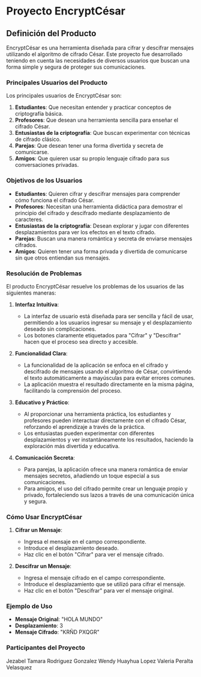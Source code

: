 # Proyecto EncryptCésar

## Definición del Producto

EncryptCésar es una herramienta diseñada para cifrar y descifrar mensajes utilizando el algoritmo de cifrado César. Este proyecto fue desarrollado teniendo en cuenta las necesidades de diversos usuarios que buscan una forma simple y segura de proteger sus comunicaciones.

### Principales Usuarios del Producto

Los principales usuarios de EncryptCésar son:

1. **Estudiantes**: Que necesitan entender y practicar conceptos de criptografía básica.
2. **Profesores**: Que desean una herramienta sencilla para enseñar el cifrado César.
3. **Entusiastas de la criptografía**: Que buscan experimentar con técnicas de cifrado clásico.
4. **Parejas**: Que desean tener una forma divertida y secreta de comunicarse.
5. **Amigos**: Que quieren usar su propio lenguaje cifrado para sus conversaciones privadas.

### Objetivos de los Usuarios

- **Estudiantes**: Quieren cifrar y descifrar mensajes para comprender cómo funciona el cifrado César.
- **Profesores**: Necesitan una herramienta didáctica para demostrar el principio del cifrado y descifrado mediante desplazamiento de caracteres.
- **Entusiastas de la criptografía**: Desean explorar y jugar con diferentes desplazamientos para ver los efectos en el texto cifrado.
- **Parejas**: Buscan una manera romántica y secreta de enviarse mensajes cifrados.
- **Amigos**: Quieren tener una forma privada y divertida de comunicarse sin que otros entiendan sus mensajes.

### Resolución de Problemas

El producto EncryptCésar resuelve los problemas de los usuarios de las siguientes maneras:

1. **Interfaz Intuitiva**:
   - La interfaz de usuario está diseñada para ser sencilla y fácil de usar, permitiendo a los usuarios ingresar su mensaje y el desplazamiento deseado sin complicaciones.
   - Los botones claramente etiquetados para "Cifrar" y "Descifrar" hacen que el proceso sea directo y accesible.

2. **Funcionalidad Clara**:
   - La funcionalidad de la aplicación se enfoca en el cifrado y descifrado de mensajes usando el algoritmo de César, convirtiendo el texto automáticamente a mayúsculas para evitar errores comunes.
   - La aplicación muestra el resultado directamente en la misma página, facilitando la comprensión del proceso.

3. **Educativo y Práctico**:
   - Al proporcionar una herramienta práctica, los estudiantes y profesores pueden interactuar directamente con el cifrado César, reforzando el aprendizaje a través de la práctica.
   - Los entusiastas pueden experimentar con diferentes desplazamientos y ver instantáneamente los resultados, haciendo la exploración más divertida y educativa.

4. **Comunicación Secreta**:
   - Para parejas, la aplicación ofrece una manera romántica de enviar mensajes secretos, añadiendo un toque especial a sus comunicaciones.
   - Para amigos, el uso del cifrado permite crear un lenguaje propio y privado, fortaleciendo sus lazos a través de una comunicación única y segura.

### Cómo Usar EncryptCésar

1. **Cifrar un Mensaje**:
   - Ingresa el mensaje en el campo correspondiente.
   - Introduce el desplazamiento deseado.
   - Haz clic en el botón "Cifrar" para ver el mensaje cifrado.

2. **Descifrar un Mensaje**:
   - Ingresa el mensaje cifrado en el campo correspondiente.
   - Introduce el desplazamiento que se utilizó para cifrar el mensaje.
   - Haz clic en el botón "Descifrar" para ver el mensaje original.

### Ejemplo de Uso

- **Mensaje Original**: "HOLA MUNDO"
- **Desplazamiento**: 3
- **Mensaje Cifrado**: "KRÑD PXQGR"

### Participantes del Proyecto 

Jezabel Tamara Rodriguez Gonzalez
Wendy Huayhua Lopez
Valeria Peralta Velasquez
